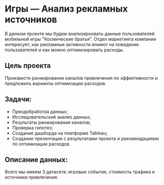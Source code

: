 # Игры — Анализ рекламных источников
В данном проекте мы будем анализироовать данные пользователей мобильной игры "Космические братья". Отдел маркетинга компании интересует, как рекламные активности влияют на поведение пользователей и как можно оптимизировать расходы.

## Цель проекта
Произвести ранжирование каналов привлечения по эффективности и предложить варианты оптимизации расходов.

## Задачи:

* Преодобработка данных;
* Исследовательский анализ данных;
* Результаты ранжирования каналов;
* Проверка гипотез;
* Создание дашборда на платформе Tableau;
* Создание презентации с результатами проекта и рекомендациями по оптимизации расходов.

## Описание данных:
Всего мы имеем 3 датасета: игровые события, стоимость трафика и источники привлечения.